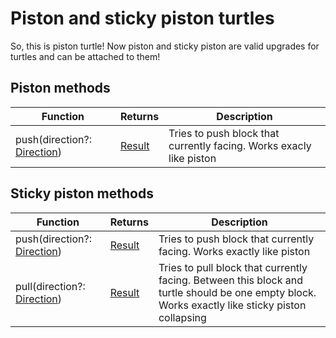 # Piston and sticky piston turtles

So, this is piston turtle! Now piston and sticky piston are valid upgrades for turtles and can be attached to them!

## Piston methods

| Function           | Returns | Description                                                                        |
|--------------------|---------|------------------------------------------------------------------------------------|
| push(direction?: [Direction](../api/introduction.md#direction))      | [Result](../api/introduction.md#result)  | Tries to push block that currently facing. Works exacly like piston |

## Sticky piston methods

| Function           | Returns | Description                                                                        |
|--------------------|---------|------------------------------------------------------------------------------------|
| push(direction?: [Direction](../api/introduction.md#direction))      | [Result](../api/introduction.md#result)  | Tries to push block that currently facing. Works exactly like piston |
| pull(direction?: [Direction](../api/introduction.md#direction))      | [Result](../api/introduction.md#result)  | Tries to pull block that currently facing. Between this block and turtle should be one empty block. Works exactly like sticky piston collapsing |
